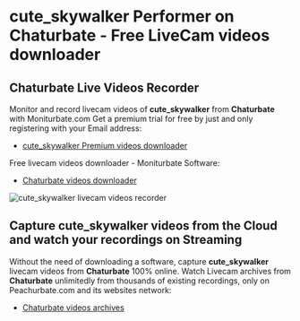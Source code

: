 # cute_skywalker Performer on Chaturbate - Free LiveCam videos downloader

## Chaturbate Live Videos Recorder

Monitor and record livecam videos of **cute_skywalker** from **Chaturbate** with Moniturbate.com
Get a premium trial for free by just and only registering with your Email address:
* [cute_skywalker Premium videos downloader](https://moniturbate.com/request-demo-licence-key.html)

Free livecam videos downloader - Moniturbate Software:
* [Chaturbate videos downloader](https://moniturbate.com/moniturbate-download-software.html)

![cute_skywalker livecam videos recorder](https://peachurnet.com/templates/moniturbate-software.png)


## Capture cute_skywalker videos from the Cloud and watch your recordings on Streaming

Without the need of downloading a software, capture **cute_skywalker** livecam videos from **Chaturbate** 100% online.
Watch Livecam archives from **Chaturbate** unlimitedly from thousands of existing recordings, only on Peachurbate.com and its websites network:
* [Chaturbate videos archives](https://peachurnet.com/)